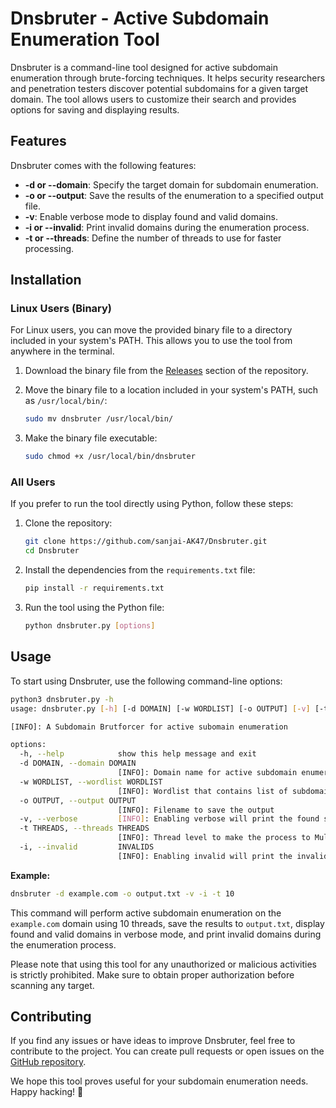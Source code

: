 # Dnsbruter - Active Subdomain Enumeration Tool

Dnsbruter is a command-line tool designed for active subdomain enumeration through brute-forcing techniques. It helps security researchers and penetration testers discover potential subdomains for a given target domain. The tool allows users to customize their search and provides options for saving and displaying results.


## Features

Dnsbruter comes with the following features:

- **-d or --domain**: Specify the target domain for subdomain enumeration.
- **-o or --output**: Save the results of the enumeration to a specified output file.
- **-v**: Enable verbose mode to display found and valid domains.
- **-i or --invalid**: Print invalid domains during the enumeration process.
- **-t or --threads**: Define the number of threads to use for faster processing.

## Installation

### Linux Users (Binary)

For Linux users, you can move the provided binary file to a directory included in your system's PATH. This allows you to use the tool from anywhere in the terminal.

1. Download the binary file from the [Releases](https://github.com/sanjai-AK47/Dnsbruter/releases) section of the repository.
2. Move the binary file to a location included in your system's PATH, such as `/usr/local/bin/`:

   ```bash
   sudo mv dnsbruter /usr/local/bin/
   ```

3. Make the binary file executable:

   ```bash
   sudo chmod +x /usr/local/bin/dnsbruter
   ```

### All Users

If you prefer to run the tool directly using Python, follow these steps:

1. Clone the repository:

   ```bash
   git clone https://github.com/sanjai-AK47/Dnsbruter.git
   cd Dnsbruter
   ```

2. Install the dependencies from the `requirements.txt` file:

   ```bash
   pip install -r requirements.txt
   ```

3. Run the tool using the Python file:

   ```bash
   python dnsbruter.py [options]
   ```

## Usage

To start using Dnsbruter, use the following command-line options:

```bash
python3 dnsbruter.py -h
usage: dnsbruter.py [-h] [-d DOMAIN] [-w WORDLIST] [-o OUTPUT] [-v] [-t THREADS] [-i]

[INFO]: A Subdomain Brutforcer for active subomain enumeration

options:
  -h, --help            show this help message and exit
  -d DOMAIN, --domain DOMAIN
                        [INFO]: Domain name for active subdomain enumeration
  -w WORDLIST, --wordlist WORDLIST
                        [INFO]: Wordlist that contains list of subdomain for brutforcing
  -o OUTPUT, --output OUTPUT
                        [INFO]: Filename to save the output
  -v, --verbose         [INFO]: Enabling verbose will print the found subdomain
  -t THREADS, --threads THREADS
                        [INFO]: Thread level to make the process to Multiprocess
  -i, --invalid         INVALIDS
                        [INFO]: Enabling invalid will print the invalid or not found subdomains

```

**Example:**

```bash
dnsbruter -d example.com -o output.txt -v -i -t 10
```

This command will perform active subdomain enumeration on the `example.com` domain using 10 threads, save the results to `output.txt`, display found and valid domains in verbose mode, and print invalid domains during the enumeration process.

Please note that using this tool for any unauthorized or malicious activities is strictly prohibited. Make sure to obtain proper authorization before scanning any target.

## Contributing

If you find any issues or have ideas to improve Dnsbruter, feel free to contribute to the project. You can create pull requests or open issues on the [GitHub repository](https://github.com/sanjai-AK47/Dnsbruter).



We hope this tool proves useful for your subdomain enumeration needs. Happy hacking! :rocket:

